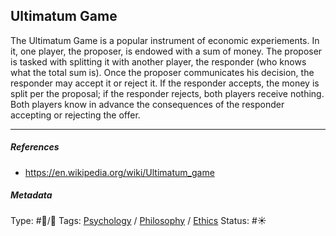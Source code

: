 ## Ultimatum Game

The Ultimatum Game is a popular instrument of economic experiements. In it, one player, the proposer, is endowed with a sum of money. The proposer is tasked with splitting it with another player, the responder (who knows what the total sum is). Once the proposer communicates his decision, the responder may accept it or reject it. If the responder accepts, the money is split per the proposal; if the responder rejects, both players receive nothing. Both players know in advance the consequences of the responder accepting or rejecting the offer.

---

##### References

* https://en.wikipedia.org/wiki/Ultimatum_game

##### Metadata

Type: #🔵/🔵 
Tags: [Psychology](Psychology.md) / [Philosophy](Philosophy.md) / [Ethics](Ethics.md)
Status: #☀️ 
